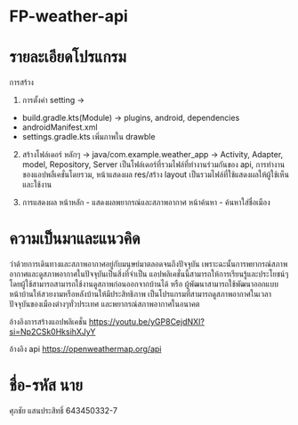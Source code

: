 # FP-weather-api
# รายละเอียดโปรแกรม
การสร้าง
1. การตั้งค่า setting ->
  - build.gradle.kts(Module) -> plugins, android, dependencies 
  - androidManifest.xml
  - settings.gradle.kts
เพิ่มภาพใน drawble
2. สร้างโฟล์เดอร์ หลักๆ ->
  java/com.example.weather_app -> Activity, Adapter, model, Repository, Server เป็นโฟล์เดอร์ที่รวมไฟล์ที่ทำงานร่วมกันของ api, การทำงานของแอปพลืเคชั่นโดยรวม, หน้าแสดงผล 
  res/สร้าง layout เป็นรวมไฟล์ที่ใช้แสดงผลให้ผู้ใช้เห็นและใช้งาน

3. การแสดงผล
หน้าหลัก - แสดงผลพยากรณ์และสภาพอากาศ
หน้าค้นหา - ค้นหาใส่ชื่อเมือง


# ความเป็นมาและแนวคิด
ว่าด้วยการเดินทางและสภาพอากาศอยู่กับมนุษย์มาตลอดจนถึงปัจจุบัน เพราะฉะนั้นการพยากรณ์สภาพอากาศและดูสภาพอากาศในปัจจุบันเป็นสิ่งที่จำเป็น แอปพลิเคชั่นนี้สามารถให้การเรียนรู้และประโยชน์ๆโดยผู้ใช้สามารถสามารถใช้งานดูสภาพก่อนออกจากบ้านได้ หรือ ผู้พัฒนาสามารถใช้พัฒนาออกแบบหน้าบ้านให้สวยงามหรือหลังบ้านให้มีประสิทธิภาพ 
เป็นโปรแกรมที่สามารถดูสภาพอากาศในเวลาปัจจุบันของเมืองต่างๆทั่วประเทศ และพยากรณ์สภาพอากาศในอนาคต  

อ้างอิงการสร้างแอปพลิเคชั่น 
https://youtu.be/yGP8CejdNXI?si=Np2CSk0HksihXJyY

อ้างอิง api 
https://openweathermap.org/api

# ชื่อ-รหัส นาย 
ศุภชัย แสนประสิทธิ์ 643450332-7
